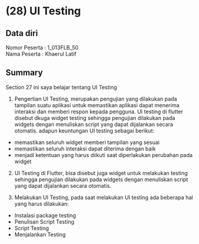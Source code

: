 # (28) UI Testing
## Data diri 
Nomor Peserta : 1_013FLB_50  <br />
Nama Peserta : Khaerul Latif

## Summary 
Section 27 ini saya belajar tentang UI Testing 
1. Pengertian UI Testing, merupakan pengujian yang dilakukan pada tampilan suatu aplikasi untuk memastikan aplikasi dapat menerima interaksi dan memberi respon kepada pengguna. UI testing di flutter disebut dkuga widget testing sehingga pengujian dilakukan pada widgets dengan menuliskan script yang dapat dijalankan secara otomatis.
adapun keuntungan UI testing sebagai berikut:

- memastikan seluruh widget memberi tampilan yang sesuai
- memastikan seluruh interaksi dapat diterima dengan baik
- menjadi ketentuan yang harus diikuti saat diperlakukan perubahan pada widget

2. UI Testing di Flutter, bisa disebut juga widget untuk melakukan testing sehingga pengujian dilakukan pada widgets dengan menuliskan script yang dapat dijalankan secara otomatis.

3. Melakukan UI Testing, pada saat melakukan UI testing ada beberapa hal yang harus dilakukan:

- Instalasi package testing
- Penulisan Script Testing
- Script Testing
- Menjalankan Testing